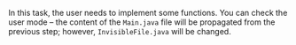 In this task, the user needs to implement some functions. 
You can check the user mode – the content of the `Main.java` file will be propagated from the previous step;
however, `InvisibleFile.java` will be changed.
